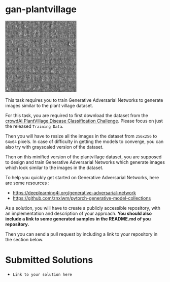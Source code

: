 # gan-plantvillage

![gan-animation](images/gan.gif)

This task requires you to train Generative Adversarial Networks to generate images similar to the plant village dataset.

For this task, you are required to first download the dataset from the [crowdAI PlantVillage Disease Classification Challenge](https://www.crowdai.org/challenges/plantvillage-disease-classification-challenge). Please focus on just the released `Training Data`.

Then you will have to resize all the images in the dataset from `256x256` to `64x64` pixels. In case of difficulty in getting the models to converge, you can also try with grayscaled version of the dataset.

Then on this minified version of the plantvillage dataset, you are supposed to design and train Generative Adversarial Networks which generate images which look similar to the images in the dataset.

To help you quickly get started on Generative Adversarial Networks, here are some resources :

* https://deeplearning4j.org/generative-adversarial-network
* https://github.com/znxlwm/pytorch-generative-model-collections

As a solution, you will have to create a publicly accessible repository, with an implementation and description of your approach.
**You should also include a link to some generated samples in the README.md of you repository.**

Then you can send a pull request by including a link to your repository in the section below.

# Submitted Solutions
* `Link to your solution here`

